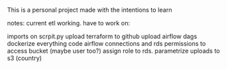 This is a personal project made with the intentions to learn 

notes: current etl working. have to work on:

imports on scrpit.py
upload terraform to github
upload airflow dags
dockerize everything
code airflow connections and rds permissions to access bucket (maybe user too?) assign role to rds.
parametrize uploads to s3 (country)

